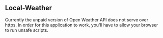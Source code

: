 ## Local-Weather

Currently the unpaid version of Open Weather API does not serve over https. In order for this application to work, you'll have to allow your browser to run unsafe scripts.
